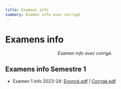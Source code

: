 ```yaml
---
title: Examens info
summary: Examen info avec corrigé 
---
```


# Examens info

<center><i>Examen info avec corrigé.</i></center>

## Examens info Semestre 1
+ Examen 1 info 2023-24: [Enoncé.pdf](examens/sem1/examen-1-info-23-24.pdf)  | [Corrigé.pdf](examens/sem1/examen-1-info-23-24-corrige.pdf) 